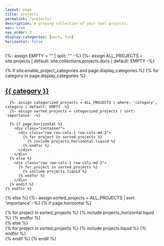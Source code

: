```yaml
---
layout: page
title: projects
permalink: /projects/
description: A growing collection of your cool projects.
nav: true
nav_order: 3
display_categories: [work, fun]
horizontal: false
---
```


{%- assign EMPTY = "" | split: "" -%}
{%- assign ALL_PROJECTS = site.projects
      | default: site.collections.projects.docs
      | default: EMPTY -%}

<div class="projects">
  {% if site.enable_project_categories and page.display_categories %}
    {% for category in page.display_categories %}
      <a id="{{ category }}" href=".#{{ category }}">
        <h2 class="category">{{ category }}</h2>
      </a>

      {%- assign categorized_projects = ALL_PROJECTS | where: 'category', category | default: EMPTY -%}
      {%- assign sorted_projects = categorized_projects | sort: 'importance' -%}

      {% if page.horizontal %}
        <div class="container">
          <div class="row row-cols-1 row-cols-md-2">
            {% for project in sorted_projects %}
              {% include projects_horizontal.liquid %}
            {% endfor %}
          </div>
        </div>
      {% else %}
        <div class="row row-cols-1 row-cols-md-3">
          {% for project in sorted_projects %}
            {% include projects.liquid %}
          {% endfor %}
        </div>
      {% endif %}
    {% endfor %}

{% else %}
{%- assign sorted_projects = ALL_PROJECTS | sort: 'importance' -%}
{% if page.horizontal %}
<div class="container">
<div class="row row-cols-1 row-cols-md-2">
{% for project in sorted_projects %}
{% include projects_horizontal.liquid %}
{% endfor %}
</div>
</div>
{% else %}
<div class="row row-cols-1 row-cols-md-3">
{% for project in sorted_projects %}
{% include projects.liquid %}
{% endfor %}
</div>
{% endif %}
{% endif %}

</div>
